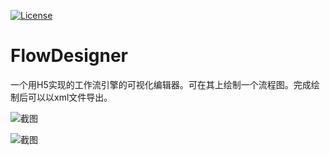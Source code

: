 [![License](https://img.shields.io/badge/license-anti996-green.svg)](https://github.com/wanlinus/Anti996-License/blob/master/LICENSE)

<!--[![License](https://img.shields.io/badge/license-Apache-green.svg)](https://github.com/wanlinus/Anti996-License/blob/master/LICENSE)-->

FlowDesigner
===
一个用H5实现的工作流引擎的可视化编辑器。可在其上绘制一个流程图。完成绘制后可以以xml文件导出。

![截图](https://github.com/xiaoke1256/FlowDesigner/blob/master/imgAndDoc/img/food_product_flow_small.jpg)

![截图](https://github.com/xiaoke1256/FlowDesigner/blob/master/imgAndDoc/img/output_small.jpg)
